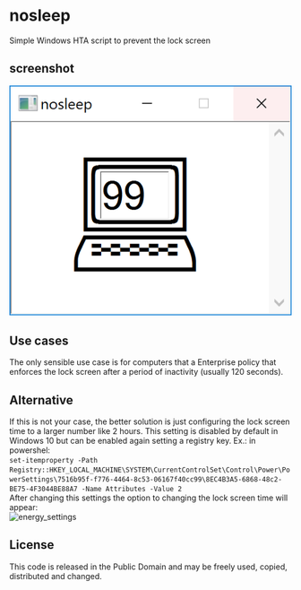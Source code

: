 # nosleep
Simple Windows HTA script to prevent the lock screen
## screenshot
![screenshot1](https://github.com/pemn/nosleep/blob/master/assets/screenshot1.png)
## Use cases
The only sensible use case is for computers that a Enterprise policy that enforces the lock screen after a period of inactivity (usually 120 seconds).  
## Alternative
If this is not your case, the better solution is just configuring the lock screen time to a larger number like 2 hours. This setting is disabled by default in Windows 10 but can be enabled again setting a registry key. Ex.: in powershel:  
`set-itemproperty -Path Registry::HKEY_LOCAL_MACHINE\SYSTEM\CurrentControlSet\Control\Power\PowerSettings\7516b95f-f776-4464-8c53-06167f40cc99\8EC4B3A5-6868-48c2-BE75-4F3044BE88A7 -Name Attributes -Value 2`  
After changing this settings the option to changing the lock screen time will appear:  
![energy_settings](https://github.com/pemn/nosleep/blob/master/assets/energy_settings.jpg)
## License
This code is released in the Public Domain and may be freely used, copied, distributed and changed.
